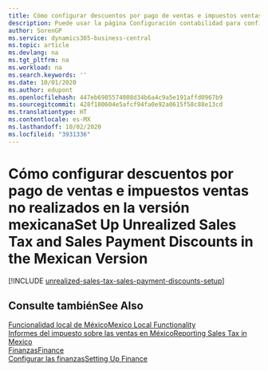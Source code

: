 ```yaml
---
title: Cómo configurar descuentos por pago de ventas e impuestos ventas no realizados [MX]
description: Puede usar la página Configuración contabilidad para configurar el impuesto de las ventas no realizado en la versión mexicana. También puede configurar importes máximos de corrección para limitar los importes de corrección de impuestos que se introducen en concepto de ventas y compras. Esto le permite sobrescribir el impuesto calculado cuando existen diferencias de redondeo entre lo calculado en el pedido de compra y lo calculado en la factura de compra del proveedor.
author: SorenGP
ms.service: dynamics365-business-central
ms.topic: article
ms.devlang: na
ms.tgt_pltfrm: na
ms.workload: na
ms.search.keywords: ''
ms.date: 10/01/2020
ms.author: edupont
ms.openlocfilehash: 447eb6985574008d34b6a4c9a5e191affd0967b9
ms.sourcegitcommit: 428f180604e5afcf94fa0e92a0615f58c88e13cd
ms.translationtype: HT
ms.contentlocale: es-MX
ms.lasthandoff: 10/02/2020
ms.locfileid: "3931336"
---
```

# <a name="set-up-unrealized-sales-tax-and-sales-payment-discounts-in-the-mexican-version"></a><span data-ttu-id="5205d-105">Cómo configurar descuentos por pago de ventas e impuestos ventas no realizados en la versión mexicana</span><span class="sxs-lookup"><span data-stu-id="5205d-105">Set Up Unrealized Sales Tax and Sales Payment Discounts in the Mexican Version</span></span>

[!INCLUDE [unrealized-sales-tax-sales-payment-discounts-setup](../includes/CAMXUS/unrealized-sales-tax-sales-payment-discounts-setup.md)]

## <a name="see-also"></a><span data-ttu-id="5205d-106">Consulte también</span><span class="sxs-lookup"><span data-stu-id="5205d-106">See Also</span></span>

[<span data-ttu-id="5205d-107">Funcionalidad local de México</span><span class="sxs-lookup"><span data-stu-id="5205d-107">Mexico Local Functionality</span></span>](mexico-local-functionality.md)  
[<span data-ttu-id="5205d-108">Informes del impuesto sobre las ventas en México</span><span class="sxs-lookup"><span data-stu-id="5205d-108">Reporting Sales Tax in Mexico</span></span>](mexico-sales-tax.md)  
[<span data-ttu-id="5205d-109">Finanzas</span><span class="sxs-lookup"><span data-stu-id="5205d-109">Finance</span></span>](../../finance.md)  
[<span data-ttu-id="5205d-110">Configurar las finanzas</span><span class="sxs-lookup"><span data-stu-id="5205d-110">Setting Up Finance</span></span>](../../finance.md)  
